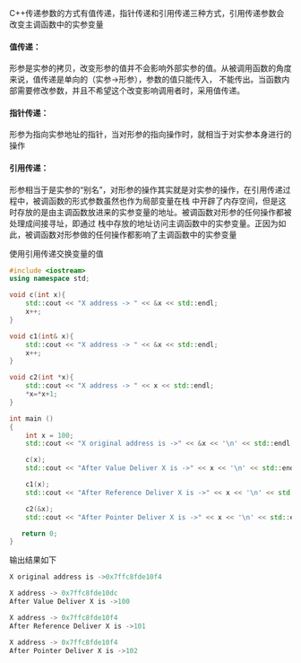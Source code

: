 C++传递参数的方式有值传递，指针传递和引用传递三种方式，引用传递参数会改变主调函数中的实参变量
#### 值传递：
形参是实参的拷贝，改变形参的值并不会影响外部实参的值。从被调用函数的角度来说，值传递是单向的（实参->形参），参数的值只能传入，
不能传出。当函数内部需要修改参数，并且不希望这个改变影响调用者时，采用值传递。

#### 指针传递：
形参为指向实参地址的指针，当对形参的指向操作时，就相当于对实参本身进行的操作

#### 引用传递：
形参相当于是实参的“别名”，对形参的操作其实就是对实参的操作，在引用传递过程中，被调函数的形式参数虽然也作为局部变量在栈
中开辟了内存空间，但是这时存放的是由主调函数放进来的实参变量的地址。被调函数对形参的任何操作都被处理成间接寻址，即通过
栈中存放的地址访问主调函数中的实参变量。正因为如此，被调函数对形参做的任何操作都影响了主调函数中的实参变量

使用引用传递交换变量的值

```C++
#include <iostream>
using namespace std;

void c(int x){
    std::cout << "X address -> " << &x << std::endl;
    x++;
}

void c1(int& x){
    std::cout << "X address -> " << &x << std::endl;
    x++;
}

void c2(int *x){
    std::cout << "X address -> " << x << std::endl;
    *x=*x+1;
}

int main ()
{
    int x = 100;
    std::cout << "X original address is ->" << &x << '\n' << std::endl;

    c(x);
    std::cout << "After Value Deliver X is ->" << x << '\n' << std::endl;

    c1(x);
    std::cout << "After Reference Deliver X is ->" << x << '\n' << std::endl;

    c2(&x);
    std::cout << "After Pointer Deliver X is ->" << x << '\n' << std::endl;

   return 0;
}

```

输出结果如下
```C++
X original address is ->0x7ffc8fde10f4

X address -> 0x7ffc8fde10dc
After Value Deliver X is ->100

X address -> 0x7ffc8fde10f4
After Reference Deliver X is ->101

X address -> 0x7ffc8fde10f4
After Pointer Deliver X is ->102

```


